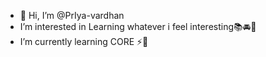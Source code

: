 - 👋 Hi, I’m @PrIya-vardhan
- I’m interested in Learning whatever i feel interesting📚🚘🔩
- I’m currently learning CORE ⚡️🔋

<!---
Pi-vardhan/Pi-vardhan is a ✨ special ✨ repository because its `README.md` (this file) appears on your GitHub profile.
You can click the Preview link to take a look at your changes.
--->
